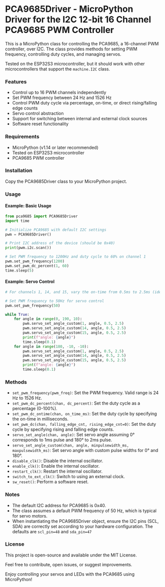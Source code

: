 # PCA9685Driver - MicroPython Driver for the I2C 12-bit 16 Channel PCA9685 PWM Controller

This is a MicroPython class for controlling the PCA9685, a 16-channel PWM controller, over I2C. The class provides methods for setting PWM frequency, controlling duty cycles, and managing servos.

Tested on the ESP32S3 microcontroller, but it should work with other microcontrollers that support the `machine.I2C` class.

### Features

- Control up to 16 PWM channels independently
- Set PWM frequency between 24 Hz and 1526 Hz
- Control PWM duty cycle via percentage, on-time, or direct rising/falling edge counts
- Servo control abstraction
- Support for switching between internal and external clock sources
- Software reset functionality

### Requirements

- MicroPython (v1.14 or later recommended)
- Tested on ESP32S3 microcontroller
- PCA9685 PWM controller

### Installation

Copy the PCA9685Driver class to your MicroPython project.

### Usage

#### Example: Basic Usage

``` python
from pca9685 import PCA9685Driver
import time

# Initialize PCA9685 with default I2C settings
pwm = PCA9685Driver()

# Print I2C address of the device (should be 0x40)
print(pwm.i2c.scan())

# Set PWM frequency to 1200Hz and duty cycle to 60% on channel 1
pwm.set_pwm_frequency(1200)
pwm.set_pwm_dc_percent(1, 60)
time.sleep(5)

```
#### Example: Servo Control

```python
# For channels 1, 14, and 15, vary the on-time from 0.5ms to 2.5ms (ideal for 180° rotation for MG996R servos)

# Set PWM frequency to 50Hz for servo control
pwm.set_pwm_frequency(50)

while True:
    for angle in range(0, 190, 10):
        pwm.servo_set_angle_custom(1, angle, 0.5, 2.5)
        pwm.servo_set_angle_custom(14, angle, 0.5, 2.5)
        pwm.servo_set_angle_custom(15, angle, 0.5, 2.5)
        print(f"angle: {angle}")
        time.sleep(0.1)
    for angle in range(180, -10, -10):
        pwm.servo_set_angle_custom(1, angle, 0.5, 2.5)
        pwm.servo_set_angle_custom(14, angle, 0.5, 2.5)
        pwm.servo_set_angle_custom(15, angle, 0.5, 2.5)
        print(f"angle: {angle}")
        time.sleep(0.1)
```

### Methods

- `set_pwm_frequency(pwm_freq)`: Set the PWM frequency. Valid range is 24 Hz to 1526 Hz.
- `set_pwm_dc_percent(chan, dc_percent)`: Set the duty cycle as a percentage (0-100%).
- `set_pwm_dc_ontime(chan, on_time_ms)`: Set the duty cycle by specifying the on-time in milliseconds.
- `set_pwm_dc(chan, falling_edge_cnt, rising_edge_cnt=0)`: Set the duty cycle by specifying rising and falling edge counts.
- `servo_set_angle(chan, angle)`: Set servo angle assuming 0° corresponds to 1ms pulse and 180° to 2ms pulse.
- `servo_set_angle_custom(chan, angle, minpulsewidth_ms, maxpulsewidth_ms)`: Set servo angle with custom pulse widths for 0° and 180°.
- `disable_clk()`: Disable the internal oscillator.
- `enable_clk()`: Enable the internal oscillator.
- `restart_clk()`: Restart the internal oscillator.
- `switch_to_ext_clk()`: Switch to using an external clock.
- `sw_reset()`: Perform a software reset.

### Notes

- The default I2C address for PCA9685 is 0x40.
- The class assumes a default PWM frequency of 50 Hz, which is typical for servo motors.
- When instantiating the PCA9685Driver object, ensure the I2C pins (SCL, SDA) are correctly set according to your hardware configuration. The defaults are `scl_pin=48` and `sda_pin=47`

### License

This project is open-source and available under the MIT License.

Feel free to contribute, open issues, or suggest improvements.

Enjoy controlling your servos and LEDs with the PCA9685 using MicroPython!
